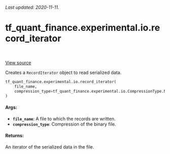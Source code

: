 <!--
This file is generated by a tool. Do not edit directly.
For open-source contributions the docs will be updated automatically.
-->

*Last updated: 2020-11-11.*

<div itemscope itemtype="http://developers.google.com/ReferenceObject">
<meta itemprop="name" content="tf_quant_finance.experimental.io.record_iterator" />
<meta itemprop="path" content="Stable" />
</div>

# tf_quant_finance.experimental.io.record_iterator

<!-- Insert buttons and diff -->

<table class="tfo-notebook-buttons tfo-api" align="left">
</table>

<a target="_blank" href="https://github.com/google/tf-quant-finance/blob/master/tf_quant_finance/experimental/io.py">View source</a>



Creates a `RecordIterator` object to read serialized data.

```python
tf_quant_finance.experimental.io.record_iterator(
    file_name,
    compression_type=tf_quant_finance.experimental.io.CompressionType.NONE
)
```



<!-- Placeholder for "Used in" -->


#### Args:


* <b>`file_name`</b>: A file to which the records are written.
* <b>`compression_type`</b>: Compression of the binary file.


#### Returns:

An iterator of the serialized data in the file.
